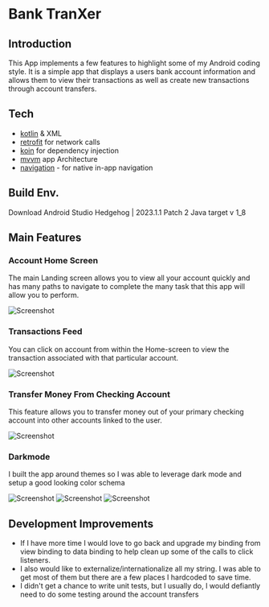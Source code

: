 # Bank TranXer

## Introduction

This App implements a few features to highlight some of my Android coding style. It is a simple app
that displays a users bank account information and allows them to view their transactions as well as
create new transactions through account transfers.

## Tech

- [kotlin]  & XML
- [retrofit]  for network calls
- [koin] for dependency injection
- [mvvm] app Architecture
- [navigation] - for native in-app navigation

## Build Env.

Download Android Studio Hedgehog | 2023.1.1 Patch 2
Java target v 1_8

## Main Features

### Account Home Screen

The main Landing screen allows you to view all your account quickly and has many paths to navigate
to complete the many task that this app will allow you to perform.

<img src="img/screenshot_home.png.png" alt="Screenshot">

### Transactions Feed

You can click on account from within the Home-screen to view the transaction associated with that
particular account.

<img src="img/screenshot_transactions.png.png" alt="Screenshot">

### Transfer Money From Checking Account

This feature allows you to transfer money out of your primary checking account into other accounts
linked to the user.

<img src="img/screenshot_transfer.png.png" alt="Screenshot">

### Darkmode

I built the app around themes so I was able to leverage dark mode and setup a good looking color
schema

<img src="img/screenshot_dark_home.png" alt="Screenshot"> 
<img src="img/screenshot_dark_transaction.png" alt="Screenshot"> 
<img src="img/screenshot_dark_transfer.png" alt="Screenshot">

## Development Improvements

- If I have more time I would love to go back and upgrade my binding from view binding to data
  binding to help clean up some of the calls to click listeners.
- I also would like to externalize/internationalize all my string. I was able to get most of them
  but there are a few places I hardcoded to save time.
- I didn't get a chance to write unit tests, but I usually do, I would defiantly need to do some
  testing around the account transfers

[kotlin]: <https://kotlinlang.org/>

[Retrofit]: <https://square.github.io/retrofit/>

[koin]: <https://insert-koin.io/>

[navigation]: <https://developer.android.com/guide/navigation>

[mvvm]: <https://developer.android.com/topic/libraries/architecture/viewmodel>

